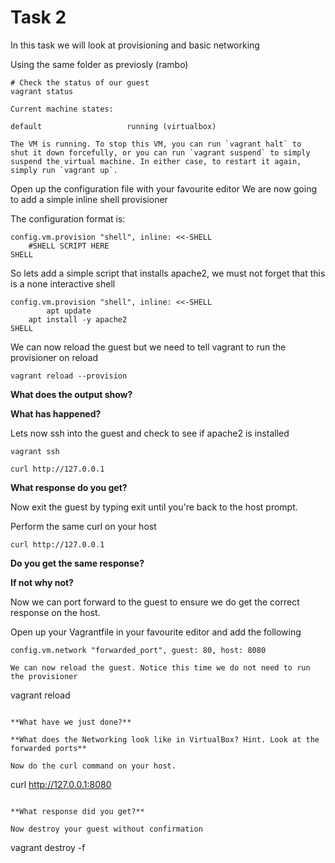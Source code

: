# Task 2
In this task we will look at provisioning and basic networking

Using the same folder as previosly (rambo)

```
# Check the status of our guest
vagrant status

Current machine states:

default                   running (virtualbox)

The VM is running. To stop this VM, you can run `vagrant halt` to
shut it down forcefully, or you can run `vagrant suspend` to simply
suspend the virtual machine. In either case, to restart it again,
simply run `vagrant up`.
```

Open up the configuration file with your favourite editor
We are now going to add a simple inline shell provisioner

The configuration format is:

```
config.vm.provision "shell", inline: <<-SHELL
	#SHELL SCRIPT HERE
SHELL
```

So lets add a simple script that installs apache2, we must not forget that this is a none interactive shell 

```
config.vm.provision "shell", inline: <<-SHELL
        apt update
	apt install -y apache2
SHELL
```

We can now reload the guest but we need to tell vagrant to run the provisioner on reload

```
vagrant reload --provision
```

**What does the output show?**

**What has happened?**

Lets now ssh into the guest and check to see if apache2 is installed

```
vagrant ssh

curl http://127.0.0.1
```

**What response do you get?**

Now exit the guest by typing exit until you're back to the host prompt.

Perform the same curl on your host

```
curl http://127.0.0.1
```

**Do you get the same response?**

**If not why not?**

Now we can port forward to the guest to ensure we do get the correct response on the host.

Open up your Vagrantfile in your favourite editor and add the following

```
config.vm.network "forwarded_port", guest: 80, host: 8080

We can now reload the guest. Notice this time we do not need to run the provisioner

```
vagrant reload
```

**What have we just done?**

**What does the Networking look like in VirtualBox? Hint. Look at the forwarded ports**

Now do the curl command on your host.

```
curl http://127.0.0.1:8080
```

**What response did you get?**

Now destroy your guest without confirmation

```
vagrant destroy -f
```

